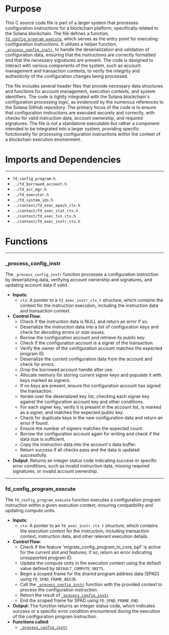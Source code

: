 # Purpose
This C source code file is part of a larger system that processes configuration instructions for a blockchain platform, specifically related to the Solana blockchain. The file defines a function, [`fd_config_program_execute`](#fd_config_program_execute), which serves as the entry point for executing configuration instructions. It utilizes a helper function, [`_process_config_instr`](#_process_config_instr), to handle the deserialization and validation of configuration data, ensuring that the instructions are correctly formatted and that the necessary signatures are present. The code is designed to interact with various components of the system, such as account management and transaction contexts, to verify the integrity and authenticity of the configuration changes being processed.

The file includes several header files that provide necessary data structures and functions for account management, execution contexts, and system identifiers. The code is tightly integrated with the Solana blockchain's configuration processing logic, as evidenced by the numerous references to the Solana GitHub repository. The primary focus of the code is to ensure that configuration instructions are executed securely and correctly, with checks for valid instruction data, account ownership, and required signatures. The file is not a standalone executable but rather a component intended to be integrated into a larger system, providing specific functionality for processing configuration instructions within the context of a blockchain execution environment.
# Imports and Dependencies

---
- `fd_config_program.h`
- `../fd_borrowed_account.h`
- `../fd_acc_mgr.h`
- `../fd_executor.h`
- `../fd_system_ids.h`
- `../context/fd_exec_epoch_ctx.h`
- `../context/fd_exec_slot_ctx.h`
- `../context/fd_exec_txn_ctx.h`
- `../context/fd_exec_instr_ctx.h`


# Functions

---
### \_process\_config\_instr<!-- {{#callable:_process_config_instr}} -->
The `_process_config_instr` function processes a configuration instruction by deserializing data, verifying account ownership and signatures, and updating account data if valid.
- **Inputs**:
    - `ctx`: A pointer to a `fd_exec_instr_ctx_t` structure, which contains the context for the instruction execution, including the instruction data and transaction context.
- **Control Flow**:
    - Check if the instruction data is NULL and return an error if so.
    - Deserialize the instruction data into a list of configuration keys and check for decoding errors or size issues.
    - Borrow the configuration account and retrieve its public key.
    - Check if the configuration account is a signer of the transaction.
    - Verify the owner of the configuration account matches the expected program ID.
    - Deserialize the current configuration data from the account and check for errors.
    - Drop the borrowed account handle after use.
    - Allocate memory for storing current signer keys and populate it with keys marked as signers.
    - If no keys are present, ensure the configuration account has signed the transaction.
    - Iterate over the deserialized key list, checking each signer key against the configuration account key and other conditions.
    - For each signer key, verify it is present in the account list, is marked as a signer, and matches the expected public key.
    - Check for duplicate keys in the new configuration data and return an error if found.
    - Ensure the number of signers matches the expected count.
    - Borrow the configuration account again for writing and check if the data size is sufficient.
    - Copy the instruction data into the account's data buffer.
    - Return success if all checks pass and the data is updated successfully.
- **Output**: Returns an integer status code indicating success or specific error conditions, such as invalid instruction data, missing required signatures, or invalid account ownership.


---
### fd\_config\_program\_execute<!-- {{#callable:fd_config_program_execute}} -->
The `fd_config_program_execute` function executes a configuration program instruction within a given execution context, ensuring compatibility and updating compute units.
- **Inputs**:
    - `ctx`: A pointer to an `fd_exec_instr_ctx_t` structure, which contains the execution context for the instruction, including transaction context, instruction data, and other relevant execution details.
- **Control Flow**:
    - Check if the feature 'migrate_config_program_to_core_bpf' is active for the current slot and features; if so, return an error indicating unsupported program ID.
    - Update the compute units in the execution context using the default value defined by `DEFAULT_COMPUTE_UNITS`.
    - Begin a scoped frame for the shared program address data (SPAD) using `FD_SPAD_FRAME_BEGIN`.
    - Call the [`_process_config_instr`](#_process_config_instr) function with the provided context to process the configuration instruction.
    - Return the result of [`_process_config_instr`](#_process_config_instr).
    - End the scoped frame for SPAD using `FD_SPAD_FRAME_END`.
- **Output**: The function returns an integer status code, which indicates success or a specific error condition encountered during the execution of the configuration program instruction.
- **Functions called**:
    - [`_process_config_instr`](#_process_config_instr)


